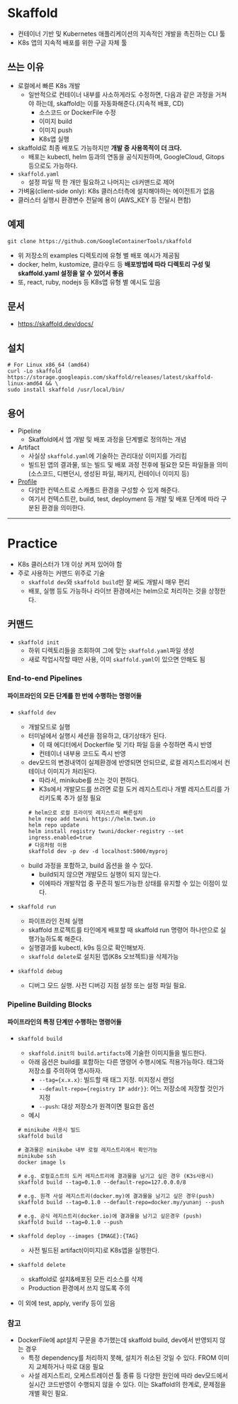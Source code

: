 # Skaffold
- 컨테이너 기반 및 Kubernetes 애플리케이션의 지속적인 개발을 촉진하는 CLI 툴
- K8s 앱의 지속적 배포를 위한 구글 자체 툴

## 쓰는 이유
- 로컬에서 빠른 K8s 개발
    - 일반적으로 컨테이너 내부를 사소하게라도 수정하면, 다음과 같은 과정을 거쳐야 하는데, skaffold는 이를 자동화해준다.(지속적 배포, CD)
        - 소스코드 or DockerFile 수정
        - 이미지 build
        - 이미지 push
        - K8s앱 실행
- skaffold로 최종 배포도 가능하지만 **개발 중 사용목적이 더 크다.**
    - 배포는 kubectl, helm 등과의 연동을 공식지원하며, GoogleCloud, Gitops 등으로도 가능하다.
- `skaffold.yaml`
    - 설정 파일 딱 한 개만 필요하고 나머지는 cli커맨드로 제어
- 가벼움(client-side only): K8s 클러스터측에 설치해야하는 에이전트가 없음
- 클러스터 실행시 환경변수 전달에 용이 (AWS_KEY 등 전달시 편함)

## 예제
```
git clone https://github.com/GoogleContainerTools/skaffold
```
- 위 저장소의 examples 디렉토리에 유형 별 배포 예시가 제공됨
- docker, helm, kustomize, 클라우드 등 **배포방법에 따라 디렉토리 구성 및 skaffold.yaml 설정을 알 수 있어서 좋음**
- 또, react, ruby, nodejs 등 K8s앱 유형 별 예시도 있음

## 문서
- https://skaffold.dev/docs/

## 설치
```
# For Linux x86_64 (amd64)
curl -Lo skaffold https://storage.googleapis.com/skaffold/releases/latest/skaffold-linux-amd64 && \
sudo install skaffold /usr/local/bin/
```
## 용어
- Pipeline
    - Skaffold에서 앱 개발 및 배포 과정을 단계별로 정의하는 개념
- Artifact
    - 사실상 `skaffold.yaml`에 기술하는 관리대상 이미지를 가리킴
    - 빌드된 앱의 결과물, 또는 빌드 및 배포 과정 전후에 필요한 모든 파일들을 의미 (소스코드, 디펜던시, 생성된 파일, 패키지, 컨테이너 이미지 등)
- [Profile](https://skaffold.dev/docs/environment/profiles/)
    - 다양한 컨텍스트로 스캐폴드 환경을 구성할 수 있게 해준다.
    - 여기서 컨텍스트란, build, test, deployment 등 개발 및 배포 단계에 따라 구분된 환경을 의미한다. 
---
# Practice
- K8s 클러스터가 1개 이상 켜져 있어야 함
- 주로 사용하는 커맨드 위주로 기술    
    - `skaffold dev`와 `skaffold build`만 잘 써도 개발시 매우 편리
    - 배포, 실행 등도 가능하나 라이브 환경에서는 helm으로 처리하는 것을 상정한다.

## 커맨드
- `skaffold init`
    - 하위 디렉토리들을 조회하여 그에 맞는 `skaffold.yaml`파일 생성
    - 새로 작업시작할 때만 사용, 이미 `skaffold.yaml`이 있으면 안해도 됨

### End-to-end Pipelines
#### 파이프라인의 모든 단계를 한 번에 수행하는 명령어들
- `skaffold dev`
    - 개발모드로 실행
    - 터미널에서 실행시 세션을 점유하고, 대기상태가 된다.
        - 이 때 에디터에서 Dockerfile 및 기타 파일 등을 수정하면 즉시 반영
        - 컨테이너 내부용 코드도 즉시 반영
    - dev모드의 변경내역이 실제환경에 반영되면 안되므로, 로컬 레지스트리에서 컨테이너 이미지가 처리된다.
        - 따라서, minikube를 쓰는 것이 편하다.
        - K3s에서 개발모드를 쓰려면 로컬 도커 레지스트리나 개별 레지스트리를 가리키도록 추가 설정 필요
        ```
        # helm으로 로컬 프라이빗 레지스트리 빠른설치
        helm repo add twuni https://helm.twun.io
        helm repo update
        helm install registry twuni/docker-registry --set ingress.enabled=true
        # 다음처럼 이용
        skaffold dev -p dev -d localhost:5000/myproj
        ```
    - build 과정을 포함하고, build 옵션을 쓸 수 있다.
        - build되지 않으면 개발모드 실행이 되지 않는다.
        - 이에따라 개발작업 중 꾸준히 빌드가능한 상태를 유지할 수 있는 이점이 있다.

- `skaffold run`
    - 파이프라인 전체 실행
    - skaffold 프로젝트를 타인에게 배포할 때 skaffold run 명령어 하나만으로 실행가능하도록 해준다.
    - 실행결과를 kubectl, k9s 등으로 확인해보자.
    - `skaffold delete`로 설치된 앱(K8s 오브젝트)을 삭제가능

- `skaffold debug`
    - 디버그 모드 실행. 사전 디버깅 지점 설정 또는 설정 파일 필요.

### Pipeline Building Blocks
#### 파이프라인의 특정 단계만 수행하는 명령어들
- `skaffold build`
    - `skaffold.init의 build.artifacts`에 기술한 이미지들을 빌드한다.
    - 아래 옵션은 build를 포함하는 다른 명령어 수행시에도 적용가능하다. 태그와 저장소를 주의하여 명시하자.
        - `--tag={x.x.x}`: 빌드할 때 태그 지정. 미지정시 랜덤
        - `--default-repo={registry IP addr}}`: 어느 저장소에 저장할 것인가 지정
        - `--push`: 대상 저장소가 원격이면 필요한 옵션
    - 예시
    ```
    # minikube 사용시 빌드
    skaffold build
    
    # 결과물은 minikube 내부 로컬 레지스트리에서 확인가능
    minikube ssh
    docker image ls
    ```
    ```
    # e.g. 로컬호스트의 도커 레지스트리에 결과물을 남기고 싶은 경우 (K3s사용시)
    skaffold build --tag=0.1.0 --default-repo=127.0.0.0/8
    ```
    ```
    # e.g. 원격 사설 레지스트리(docker.my)에 결과물을 남기고 싶은 경우(push)
    skaffold build --tag=0.1.0 --default-repo=docker.my/yunanj --push

    # e.g. 공식 레지스트리(docker.io)에 결과물을 남기고 싶은경우 (push)
    skaffold build --tag=0.1.0 --push
    ```

- `skaffold deploy --images {IMAGE}:{TAG}`
    - 사전 빌드된 artifact(이미지)로 K8s앱을 실행한다.

- `skaffold delete`
    - skaffold로 설치&배포된 모든 리소스를 삭제
    - Production 환경에서 쓰지 않도록 주의

- 이 외에 test, apply, verify 등이 있음


### 참고
- DockerFile에 apt설치 구문을 추가했는데 skaffold build, dev에서 반영되지 않는 경우
    - 특정 dependency를 처리하지 못해, 설치가 취소된 것일 수 있다. FROM 이미지 교체하거나 따로 대응 필요
    - 사설 레지스트리, 오케스트레이션 툴 종류 등 다양한 원인에 따라 dev모드에서 실시간 코드반영이 수행되지 않을 수 있다. 이는 Skaffold의 한계로, 문제점을 개별 확인 필요. 

